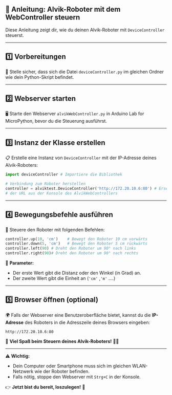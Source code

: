 📖 Anleitung: Alvik-Roboter mit dem WebController steuern
---

Diese Anleitung zeigt dir, wie du deinen Alvik-Roboter mit `DeviceController` steuerst.

---

## 1️⃣ **Vorbereitungen**

📁 Stelle sicher, dass sich die Datei `deviceController.py` im gleichen Ordner wie dein Python-Skript befindet.

---

## 2️⃣ **Webserver starten**

🖥️ Starte den Webserver `alvikWebController.py` in Arduino Lab for MicroPython, bevor du die Steuerung ausführst.

---

## 3️⃣ **Instanz der Klasse erstellen**

📋 Erstelle eine Instanz von `DeviceController` mit der IP-Adresse deines Alvik-Roboters:

```python
import deviceController # Importiere die Bibliothek

# Verbindung zum Roboter herstellen
controller = alviktest.DeviceController('http://172.20.10.6:80') # Ersetze die URL mit 
# der URL aus der Konsole des AlvikWebControllers

```

---

## 4️⃣ **Bewegungsbefehle ausführen**

📌 Steuere den Roboter mit folgenden Befehlen:

```python
controller.up(10, 'cm')    # Bewegt den Roboter 10 cm vorwärts
controller.down(5, 'cm')   # Bewegt den Roboter 5 cm rückwärts
controller.left(90) # Dreht den Roboter um 90° nach links
controller.right(90)# Dreht den Roboter um 90° nach rechts

```

🔄 **Parameter:**

- Der erste Wert gibt die Distanz oder den Winkel (in Grad) an.
- Der zweite Wert gibt die Einheit an (`'cm'` ,`'m'` ….)

---

## 5️⃣ **Browser öffnen (optional)**

🌍 Falls der Webserver eine Benutzeroberfläche bietet, kannst du die **IP-Adresse** des Roboters in die Adresszeile deines Browsers eingeben:

```
http://172.20.10.6:80
```

🎉 **Viel Spaß beim Steuern deines Alvik-Roboters!** 🚗💨

---

⚠️ **Wichtig:**

- Dein Computer oder Smartphone muss sich im gleichen WLAN-Netzwerk wie der Roboter befinden.
- Falls nötig, stoppe den Webserver mit `Strg+C` in der Konsole.

👉 **Jetzt bist du bereit, loszulegen!** 🥳
